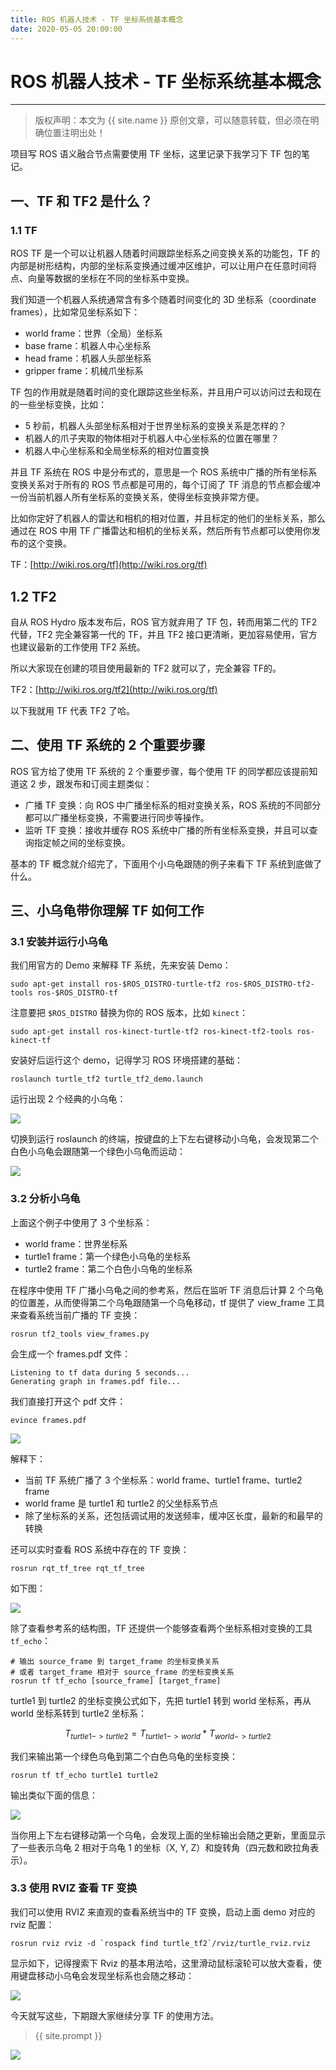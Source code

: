 ```yaml
---
title: ROS 机器人技术 - TF 坐标系统基本概念
date: 2020-05-05 20:00:00
---
```

# ROS 机器人技术 - TF 坐标系统基本概念
***
> 版权声明：本文为 {{ site.name }} 原创文章，可以随意转载，但必须在明确位置注明出处！

项目写 ROS 语义融合节点需要使用 TF 坐标，这里记录下我学习下 TF 包的笔记。

## 一、TF 和 TF2 是什么？

### 1.1 TF

ROS TF 是一个可以让机器人随着时间跟踪坐标系之间变换关系的功能包，TF 的内部是树形结构，内部的坐标系变换通过缓冲区维护，可以让用户在任意时间将点、向量等数据的坐标在不同的坐标系中变换。

我们知道一个机器人系统通常含有多个随着时间变化的 3D 坐标系（coordinate frames），比如常见坐标系如下：

- world frame：世界（全局）坐标系
- base frame：机器人中心坐标系
- head frame：机器人头部坐标系
- gripper frame：机械爪坐标系

TF 包的作用就是随着时间的变化跟踪这些坐标系，并且用户可以访问过去和现在的一些坐标变换，比如：

- 5 秒前，机器人头部坐标系相对于世界坐标系的变换关系是怎样的？
- 机器人的爪子夹取的物体相对于机器人中心坐标系的位置在哪里？
- 机器人中心坐标系和全局坐标系的相对位置变换

并且 TF 系统在 ROS 中是分布式的，意思是一个 ROS 系统中广播的所有坐标系变换关系对于所有的 ROS 节点都是可用的，每个订阅了 TF 消息的节点都会缓冲一份当前机器人所有坐标系的变换关系，使得坐标变换非常方便。

比如你定好了机器人的雷达和相机的相对位置，并且标定的他们的坐标关系，那么通过在 ROS 中用 TF 广播雷达和相机的坐标关系，然后所有节点都可以使用你发布的这个变换。

TF：[http://wiki.ros.org/tf](http://wiki.ros.org/tf)

## 1.2 TF2

自从 ROS Hydro 版本发布后，ROS 官方就弃用了 TF 包，转而用第二代的 TF2 代替，TF2 完全兼容第一代的 TF，并且 TF2 接口更清晰，更加容易使用，官方也建议最新的工作使用 TF2 系统。

所以大家现在创建的项目使用最新的 TF2 就可以了，完全兼容 TF的。

TF2：[http://wiki.ros.org/tf2](http://wiki.ros.org/tf)

以下我就用 TF 代表 TF2 了哈。

## 二、使用 TF 系统的 2 个重要步骤

ROS 官方给了使用 TF 系统的 2 个重要步骤，每个使用 TF 的同学都应该提前知道这 2 步，跟发布和订阅主题类似：

- 广播 TF 变换：向 ROS 中广播坐标系的相对变换关系，ROS 系统的不同部分都可以广播坐标变换，不需要进行同步等操作。
- 监听 TF 变换：接收并缓存 ROS 系统中广播的所有坐标系变换，并且可以查询指定帧之间的坐标变换。

基本的 TF 概念就介绍完了，下面用个小乌龟跟随的例子来看下 TF 系统到底做了什么。

## 三、小乌龟带你理解 TF 如何工作

### 3.1 安装并运行小乌龟

我们用官方的 Demo 来解释 TF 系统，先来安装 Demo：

```shell
sudo apt-get install ros-$ROS_DISTRO-turtle-tf2 ros-$ROS_DISTRO-tf2-tools ros-$ROS_DISTRO-tf
```

注意要把 `$ROS_DISTRO` 替换为你的 ROS 版本，比如 `kinect`：

```shell
sudo apt-get install ros-kinect-turtle-tf2 ros-kinect-tf2-tools ros-kinect-tf
```

安装好后运行这个 demo，记得学习 ROS 环境搭建的基础：

```shell
roslaunch turtle_tf2 turtle_tf2_demo.launch
```

运行出现 2 个经典的小乌龟：

![](https://dlonng.oss-cn-shenzhen.aliyuncs.com/blog/turtle_tf_start.png)

切换到运行 roslaunch 的终端，按键盘的上下左右键移动小乌龟，会发现第二个白色小乌龟会跟随第一个绿色小乌龟而运动：

![](https://dlonng.oss-cn-shenzhen.aliyuncs.com/blog/turtle_tf_drive.png)



### 3.2 分析小乌龟

上面这个例子中使用了 3 个坐标系：

- world frame：世界坐标系
- turtle1 frame：第一个绿色小乌龟的坐标系
- turtle2 frame：第二个白色小乌龟的坐标系

在程序中使用 TF 广播小乌龟之间的参考系，然后在监听 TF 消息后计算 2 个乌龟的位置差，从而使得第二个乌龟跟随第一个乌龟移动，tf 提供了 view_frame 工具来查看系统当前广播的 TF 变换：

```shell
rosrun tf2_tools view_frames.py
```

会生成一个 frames.pdf 文件：

```shell
Listening to tf data during 5 seconds...
Generating graph in frames.pdf file...
```

我们直接打开这个 pdf 文件：

```shell
evince frames.pdf
```

![](https://dlonng.oss-cn-shenzhen.aliyuncs.com/blog/view_frame.png)

解释下：

- 当前 TF 系统广播了 3 个坐标系：world frame、turtle1 frame、turtle2 frame
- world frame 是 turtle1 和 turtle2 的父坐标系节点
- 除了坐标系的关系，还包括调试用的发送频率，缓冲区长度，最新的和最早的转换

还可以实时查看 ROS 系统中存在的 TF 变换：

```shell
rosrun rqt_tf_tree rqt_tf_tree
```

如下图：

![](https://dlonng.oss-cn-shenzhen.aliyuncs.com/blog/turtle_rqt_tf_tree.png)

除了查看参考系的结构图，TF 还提供一个能够查看两个坐标系相对变换的工具 `tf_echo`：

```shell
# 输出 source_frame 到 target_frame 的坐标变换关系
# 或者 target_frame 相对于 source_frame 的坐标变换关系
rosrun tf tf_echo [source_frame] [target_frame]
```

turtle1 到 turtle2 的坐标变换公式如下，先把 turtle1 转到 world 坐标系，再从 world 坐标系转到 turtle2 坐标系：


$$
T_{turtle1->turtle2} = T_{turtle1->world} * T_{world->turtle2}
$$


我们来输出第一个绿色乌龟到第二个白色乌龟的坐标变换：

```shell
rosrun tf tf_echo turtle1 turtle2
```

输出类似下面的信息：

![](https://dlonng.oss-cn-shenzhen.aliyuncs.com/blog/tf_echo_res.png)

当你用上下左右键移动第一个乌龟，会发现上面的坐标输出会随之更新，里面显示了一些表示乌龟 2 相对于乌龟 1 的坐标（X, Y, Z）和旋转角（四元数和欧拉角表示）。

### 3.3 使用 RVIZ 查看 TF 变换

我们可以使用 RVIZ 来直观的查看系统当中的 TF 变换，启动上面 demo 对应的 rviz 配置：

```shell
rosrun rviz rviz -d `rospack find turtle_tf2`/rviz/turtle_rviz.rviz
```

 显示如下，记得搜索下 Rviz 的基本用法哈，这里滑动鼠标滚轮可以放大查看，使用键盘移动小乌龟会发现坐标系也会随之移动：

![](https://dlonng.oss-cn-shenzhen.aliyuncs.com/blog/rviz_tf_demo.png)

今天就写这些，下期跟大家继续分享 TF 的使用方法。


> {{ site.prompt }}

![](https://dlonng.oss-cn-shenzhen.aliyuncs.com/blog/dlonng_qrcode.jpg#pic_center)